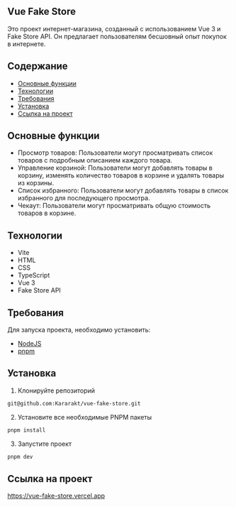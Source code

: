 ## Vue Fake Store 
Это проект интернет-магазина, созданный с использованием Vue 3 и Fake Store API. Он предлагает пользователям бесшовный опыт покупок в интернете.

## Содержание
- [Основные функции](#основные-функции)
- [Технологии](#технологии)
- [Требования](#требования)
- [Установка](#установка)
- [Ссылка на проект](#ссылка-на-проект)

## Основные функции
- Просмотр товаров: Пользователи могут просматривать список товаров с подробным описанием каждого товара.
- Управление корзиной: Пользователи могут добавлять товары в корзину, изменять количество товаров в корзине и удалять товары из корзины.
- Список избранного: Пользователи могут добавлять товары в список избранного для последующего просмотра.
- Чекаут: Пользователи могут просматривать общую стоимость товаров в корзине.

## Технологии
- Vite
- HTML
- CSS
- TypeScript
- Vue 3
- Fake Store API

## Требования
Для запуска проекта, необходимо установить:
- [NodeJS](https://nodejs.org/en/download)
- [pnpm](https://pnpm.io/installation)

## Установка
1. Клонируйте репозиторий
```sh
git@github.com:Kararakt/vue-fake-store.git
```
2. Установите все необходимые PNPM пакеты
```sh
pnpm install
```
3. Запустите проект
```sh
pnpm dev
```

## Ссылка на проект
https://vue-fake-store.vercel.app
